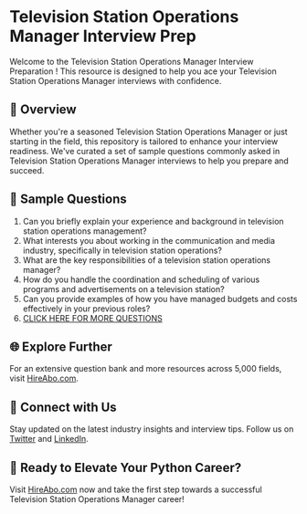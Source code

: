 # Television Station Operations Manager Interview Prep

Welcome to the Television Station Operations Manager Interview Preparation ! This resource is designed to help you ace your Television Station Operations Manager interviews with confidence.

## 🚀 Overview

Whether you're a seasoned Television Station Operations Manager or just starting in the field, this repository is tailored to enhance your interview readiness. We've curated a set of sample questions commonly asked in Television Station Operations Manager interviews to help you prepare and succeed.

## 📝 Sample Questions

1. Can you briefly explain your experience and background in television station operations management?
2. What interests you about working in the communication and media industry, specifically in television station operations?
3. What are the key responsibilities of a television station operations manager?
4. How do you handle the coordination and scheduling of various programs and advertisements on a television station?
5. Can you provide examples of how you have managed budgets and costs effectively in your previous roles?
6. [CLICK HERE FOR MORE QUESTIONS](https://hireabo.com/job/8_2_47/Television%20Station%20Operations%20Manager)

## 🌐 Explore Further

For an extensive question bank and more resources across 5,000 fields, visit [HireAbo.com](https://www.hireabo.com).

## 📱 Connect with Us

Stay updated on the latest industry insights and interview tips. Follow us on [Twitter](https://twitter.com/hireabo) and [LinkedIn](https://www.linkedin.com/in/hire-abo-3609972a8/).

## 🚀 Ready to Elevate Your Python Career?

Visit [HireAbo.com](https://www.hireabo.com) now and take the first step towards a successful Television Station Operations Manager career!
